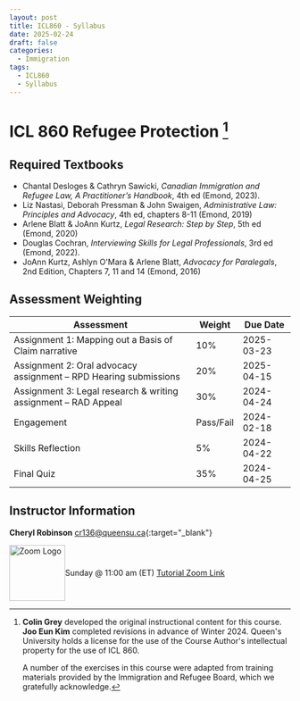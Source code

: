 ```yaml
---
layout: post
title: ICL860 - Syllabus
date: 2025-02-24
draft: false
categories:
  - Immigration
tags:
  - ICL860
  - Syllabus
---
```


# ICL 860 Refugee Protection [^1]

[^1]:
    **Colin Grey** developed the original instructional content for this course. **Joo Eun Kim** completed revisions in advance of Winter 2024. Queen's University holds a license for the use of the Course Author's intellectual property for the use of ICL 860.

    A number of the exercises in this course were adapted from training materials provided by the Immigration and Refugee Board, which we gratefully acknowledge.

## Required Textbooks

- Chantal Desloges & Cathryn Sawicki, _Canadian Immigration and Refugee Law, A Practitioner’s Handbook_, 4th ed (Emond, 2023).
- Liz Nastasi, Deborah Pressman & John Swaigen, _Administrative Law: Principles and Advocacy_, 4th ed, chapters 8-11 (Emond, 2019)
- Arlene Blatt & JoAnn Kurtz, _Legal Research: Step by Step_, 5th ed (Emond, 2020)
- Douglas Cochran, _Interviewing Skills for Legal Professionals_, 3rd ed (Emond, 2022).
- JoAnn Kurtz, Ashlyn O'Mara & Arlene Blatt, _Advocacy for Paralegals_, 2nd Edition, Chapters 7, 11 and 14 (Emond, 2016)

## Assessment Weighting

<table class="styled-table">
    <thead>
    <tr>
        <th>Assessment</th>
        <th>Weight</th>
        <th>Due Date</th>
    </tr>
    </thead>
    <tbody>
    <tr>
        <td style= "text-align: left">Assignment 1: Mapping out a Basis of Claim narrative</td>
        <td>10%</td>
        <td>2025-03-23</td>
    </tr>
    <tr>
        <td style= "text-align: left">Assignment 2: Oral advocacy assignment – RPD Hearing submissions</td>
        <td>20%</td>
        <td>2025-04-15</td>
    </tr>
    <tr>
        <td style= "text-align: left">Assignment 3: Legal research & writing assignment – RAD Appeal</td>
        <td>30%</td>
        <td>2024-04-24</td>
    </tr>
    <tr>
        <td style= "text-align: left">Engagement</td>
        <td>Pass/Fail</td>
        <td>2024-02-18</td>
    </tr>
        <tr>
        <td style= "text-align: left">Skills Reflection</td>
        <td>5%</td>
        <td>2024-04-22</td>
    </tr>
    <tr>
        <td style= "text-align: left">Final Quiz</td>
        <td>35%</td>
        <td>2024-04-25</td>
    </tr>
<!-- <td colspan="3">请致电本所咨询</td> -->
    </tbody>
</table>

## Instructor Information

**Cheryl Robinson** [cr136@queensu.ca](mailto:cr136@queensu.ca){:target="\_blank"}

<div style="display:flex; justify-content:flex-start; align-items:center ">
<img src="../../../assets/img/zoomLogo.png" alt="Zoom Logo" width="100"> <span>Sunday @ 11:00 am (ET) <a href="https://queensu.zoom.us/j/97027370231?pwd=SXTLnbbGrqT173U1PVj6HoKiwMBCIN.1" target="_blank">Tutorial Zoom Link</a></span>
</div>
